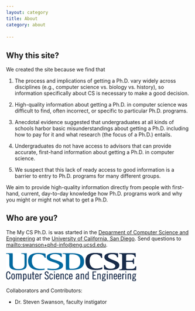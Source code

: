 ```yaml
---
layout: category
title: About
category: about

---
```


## Why this site?

We created the site because we find that

1.  The process and implications of getting a Ph.D. vary widely across
    disciplines (e.g., computer science vs. biology vs. history), so
    information specifically about CS is necessary to make a good decision.

2.  High-quality information about getting a Ph.D. in computer science was
    difficult to find, often incorrect, or specific to particular
    Ph.D. programs.
	
3.  Anecdotal evidence suggested that undergraduates at all kinds of schools
    harbor basic misunderstandings about getting a Ph.D. including how to pay
    for it and what research (the focus of a Ph.D.) entails.

4.  Undergraduates do not have access to advisors that can provide accurate,
    first-hand information about getting a Ph.D. in computer science.
	
5.  We suspect that this lack of ready access to good information is a barrier
    to entry to Ph.D. programs for many different groups.

We aim to provide high-quality information directly from people with
first-hand, current, day-to-day knowledge how Ph.D. programs work and why you
might or might not what to get a Ph.D.

## Who are you?


The My CS Ph.D. is was started in the [Deparment of Computer Science and
Engineering](http://cs.ucsd.edu) at the [University of California, San
Diego](http://ucsd.edu).  Send questions to
[mailto:swanson+phd-info@eng.ucsd.edu](swanson@cs.ucsd.edu).

[![UCSD CSE](/assets/img/ucsdcse_logo.png)](http://cs.ucsd.edu)

<!-- If no need to specify the image size, use markdown is easier. -->
<!-- ![placeholder](/assets/img/UCSDLogo_JSOE-ComputerSciEng_BlueGold.png "Large example image") -->

Collaborators and Contributors:

* Dr. Steven Swanson, faculty instigator

